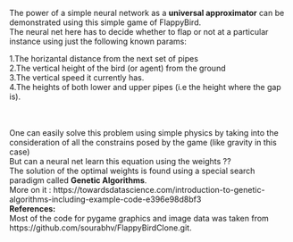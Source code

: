 The power of a simple neural network as a <b>universal approximator</b> can be demonstrated using this simple game of FlappyBird.
<br>
The neural net here has to decide whether to flap or not at a particular instance using just the following known params:
<br>

  1.The horizantal distance from the next set of pipes
 <br>
  2.The vertical height of the bird (or agent) from the ground
  <br>
  3.The vertical speed it currently has.
  <br>
  4.The heights of both lower and upper pipes (i.e the height where the gap is).
  <br>





  <br>
  <br>
One can easily solve this problem using simple physics by taking into the consideration of all the constrains posed by the game (like gravity in this case)
<br>
But can a neural net learn this equation using the weights ??
<br>
The solution of the optimal weights is found using a special search paradigm called <b>Genetic Algorithms</b>.
<br>
  More on it : <href>https://towardsdatascience.com/introduction-to-genetic-algorithms-including-example-code-e396e98d8bf3</href>
  
  
  
 <br>
<b>References:</b>
 <br>
 Most of the code for pygame graphics and image data was taken from 
 <href>https://github.com/sourabhv/FlappyBirdClone.git</href>.
  <br>
  
 <br>
 
  
